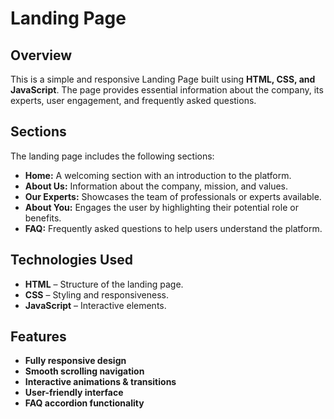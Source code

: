 # Landing Page

## Overview

This is a simple and responsive Landing Page built using **HTML, CSS, and JavaScript**. The page provides essential information about the company, its experts, user engagement, and frequently asked questions.

## Sections

The landing page includes the following sections:

- **Home:** A welcoming section with an introduction to the platform.
- **About Us:** Information about the company, mission, and values.
- **Our Experts:** Showcases the team of professionals or experts available.
- **About You:** Engages the user by highlighting their potential role or benefits.
- **FAQ:** Frequently asked questions to help users understand the platform.

## Technologies Used

- **HTML** – Structure of the landing page.
- **CSS** – Styling and responsiveness.
- **JavaScript** – Interactive elements.

## Features

- **Fully responsive design**
- **Smooth scrolling navigation**
- **Interactive animations & transitions**
- **User-friendly interface**
- **FAQ accordion functionality**

